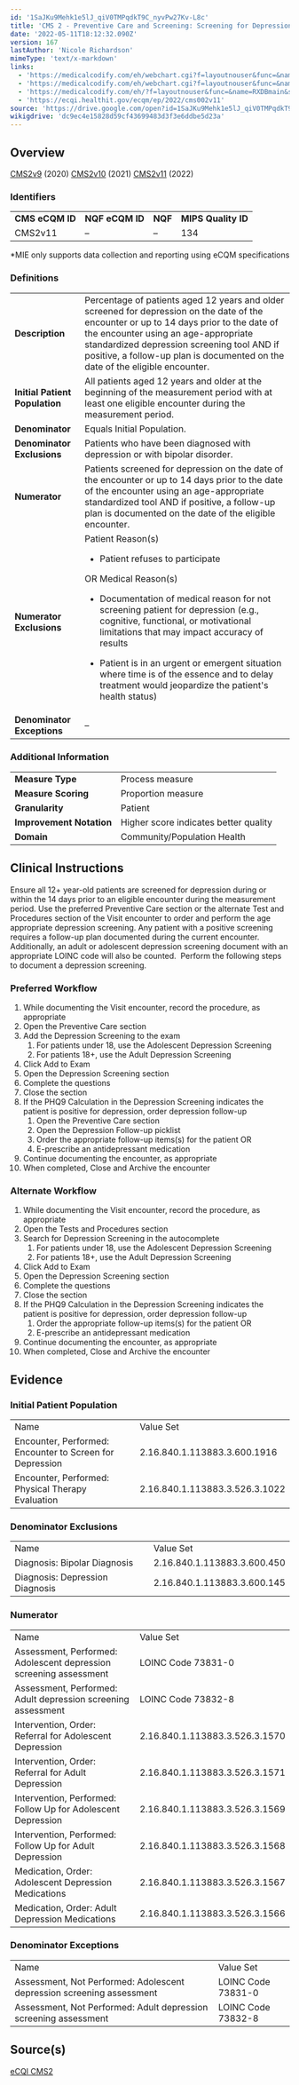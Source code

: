 ```yaml
---
id: '1SaJKu9Mehk1e5lJ_qiV0TMPqdkT9C_nyvPw27Kv-L8c'
title: 'CMS 2 - Preventive Care and Screening: Screening for Depression and Follow-up Plan'
date: '2022-05-11T18:12:32.090Z'
version: 167
lastAuthor: 'Nicole Richardson'
mimeType: 'text/x-markdown'
links:
  - 'https://medicalcodify.com/eh/webchart.cgi?f=layoutnouser&func=&name=RXDBmain&showresult=CMS2v9&showresulttype=Measure&module=&tabmodule='
  - 'https://medicalcodify.com/eh/webchart.cgi?f=layoutnouser&func=&name=RXDBmain&showresult=CMS2v10&showresulttype=Measure&module=&tabmodule=&searchterm=CMS2'
  - 'https://medicalcodify.com/eh/?f=layoutnouser&func=&name=RXDBmain&showresult=CMS2v11&showresulttype=Measure&module=&tabmodule=&searchterm=cms2'
  - 'https://ecqi.healthit.gov/ecqm/ep/2022/cms002v11'
source: 'https://drive.google.com/open?id=1SaJKu9Mehk1e5lJ_qiV0TMPqdkT9C_nyvPw27Kv-L8c'
wikigdrive: 'dc9ec4e15828d59cf43699483d3f3e6ddbe5d23a'
---
```

## Overview

[CMS2v9](https://medicalcodify.com/eh/webchart.cgi?f=layoutnouser&func=&name=RXDBmain&showresult=CMS2v9&showresulttype=Measure&module=&tabmodule=) (2020)
[CMS2v10](https://medicalcodify.com/eh/webchart.cgi?f=layoutnouser&func=&name=RXDBmain&showresult=CMS2v10&showresulttype=Measure&module=&tabmodule=&searchterm=CMS2) (2021)
[CMS2v11](https://medicalcodify.com/eh/?f=layoutnouser&func=&name=RXDBmain&showresult=CMS2v11&showresulttype=Measure&module=&tabmodule=&searchterm=cms2) (2022)

### Identifiers


<table>
<tr>
<td><strong>CMS eCQM ID</strong></td>
<td><strong>NQF eCQM ID</strong></td>
<td><strong>NQF</strong></td>
<td><strong>MIPS Quality ID</strong></td>
</tr>
<tr>
<td>CMS2v11</td>
<td>–</td>
<td>–</td>
<td>134</td>
</tr>

</table>
*MIE only supports data collection and reporting using eCQM specifications

### Definitions


<table>
<tr>
<td><strong>Description</strong></td>
<td>Percentage of patients aged 12 years and older screened for depression on the date of the encounter or up to 14 days prior to the date of the encounter using an age-appropriate standardized depression screening tool AND if positive, a follow-up plan is documented on the date of the eligible encounter.</td>
</tr>
<tr>
<td><strong>Initial Patient Population</strong></td>
<td>All patients aged 12 years and older at the beginning of the measurement period with at least one eligible encounter during the measurement period.</td>
</tr>
<tr>
<td><strong>Denominator</strong></td>
<td>Equals Initial Population.</td>
</tr>
<tr>
<td><strong>Denominator Exclusions</strong></td>
<td>Patients who have been diagnosed with depression or with bipolar disorder.</td>
</tr>
<tr>
<td><strong>Numerator</strong></td>
<td>Patients screened for depression on the date of the encounter or up to 14 days prior to the date of the encounter using an age-appropriate standardized tool AND if positive, a follow-up plan is documented on the date of the eligible encounter.</td>
</tr>
<tr>
<td><strong>Numerator Exclusions</strong></td>
<td>Patient Reason(s)
<ul><li><p>Patient refuses to participate</p></li></ul>OR
Medical Reason(s)
<ul><li><p>Documentation of medical reason for not screening patient for depression (e.g., cognitive, functional, or motivational limitations that may impact accuracy of results </p></li><li><p>Patient is in an urgent or emergent situation where time is of the essence and to delay treatment would jeopardize the patient's health status)</p></li></ul></td>
</tr>
<tr>
<td><strong>Denominator Exceptions</strong></td>
<td>–</td>
</tr>

</table>


### Additional Information



<table>
<tr>
<td><strong>Measure Type</strong></td>
<td>Process measure</td>
</tr>
<tr>
<td><strong>Measure Scoring</strong></td>
<td>Proportion measure</td>
</tr>
<tr>
<td><strong>Granularity</strong></td>
<td>Patient</td>
</tr>
<tr>
<td><strong>Improvement Notation</strong></td>
<td>Higher score indicates better quality</td>
</tr>
<tr>
<td><strong>Domain</strong></td>
<td>Community/Population Health</td>
</tr>

</table>



## Clinical Instructions

Ensure all 12+ year-old patients are screened for depression during or within the 14 days prior to an eligible encounter during the measurement period. Use the preferred Preventive Care section or the alternate Test and Procedures section of the Visit encounter to order and perform the age appropriate depression screening. Any patient with a positive screening requires a follow-up plan documented during the current encounter.  Additionally, an adult or adolescent depression screening document with an appropriate LOINC code will also be counted.  Perform the following steps to document a depression screening.

### Preferred Workflow

1. While documenting the Visit encounter, record the procedure, as appropriate
2. Open the Preventive Care section
3. Add the Depression Screening to the exam
    1. For patients under 18, use the Adolescent Depression Screening
    2. For patients 18+, use the Adult Depression Screening
4. Click Add to Exam
5. Open the Depression Screening section
6. Complete the questions
7. Close the section
8. If the PHQ9 Calculation in the Depression Screening indicates the patient is positive for depression, order depression follow-up
    1. Open the Preventive Care section
    2. Open the Depression Follow-up picklist
    3. Order the appropriate follow-up items(s) for the patient
    OR
    4. E-prescribe an antidepressant medication
10. Continue documenting the encounter, as appropriate
11. When completed, Close and Archive the encounter

### Alternate Workflow

1. While documenting the Visit encounter, record the procedure, as appropriate
2. Open the Tests and Procedures section
3. Search for Depression Screening in the autocomplete
    1. For patients under 18, use the Adolescent Depression Screening
    2. For patients 18+, use the Adult Depression Screening
4. Click Add to Exam
5. Open the Depression Screening section
6. Complete the questions
7. Close the section
8. If the PHQ9 Calculation in the Depression Screening indicates the patient is positive for depression, order depression follow-up
    1. Order the appropriate follow-up items(s) for the patient
    OR
    2. E-prescribe an antidepressant medication
10. Continue documenting the encounter, as appropriate
11. When completed, Close and Archive the encounter

## Evidence


### Initial Patient Population


<table>
<tr>
<td>Name</td>
<td>Value Set</td>
</tr>
<tr>
<td>Encounter, Performed: Encounter to Screen for Depression</td>
<td>2.16.840.1.113883.3.600.1916</td>
</tr>
<tr>
<td>Encounter, Performed: Physical Therapy Evaluation</td>
<td>2.16.840.1.113883.3.526.3.1022</td>
</tr>

</table>


### Denominator Exclusions


<table>
<tr>
<td>Name</td>
<td>Value Set</td>
</tr>
<tr>
<td>Diagnosis: Bipolar Diagnosis</td>
<td>2.16.840.1.113883.3.600.450</td>
</tr>
<tr>
<td>Diagnosis: Depression Diagnosis</td>
<td>2.16.840.1.113883.3.600.145</td>
</tr>

</table>


### Numerator


<table>
<tr>
<td>Name</td>
<td>Value Set</td>
</tr>
<tr>
<td>Assessment, Performed: Adolescent depression screening assessment</td>
<td>LOINC Code 73831-0</td>
</tr>
<tr>
<td>Assessment, Performed: Adult depression screening assessment</td>
<td>LOINC Code 73832-8</td>
</tr>
<tr>
<td>Intervention, Order: Referral for Adolescent Depression</td>
<td>2.16.840.1.113883.3.526.3.1570</td>
</tr>
<tr>
<td>Intervention, Order: Referral for Adult Depression</td>
<td>2.16.840.1.113883.3.526.3.1571</td>
</tr>
<tr>
<td>Intervention, Performed: Follow Up for Adolescent Depression</td>
<td>2.16.840.1.113883.3.526.3.1569</td>
</tr>
<tr>
<td>Intervention, Performed: Follow Up for Adult Depression</td>
<td>2.16.840.1.113883.3.526.3.1568</td>
</tr>
<tr>
<td>Medication, Order: Adolescent Depression Medications</td>
<td>2.16.840.1.113883.3.526.3.1567</td>
</tr>
<tr>
<td>Medication, Order: Adult Depression Medications</td>
<td>2.16.840.1.113883.3.526.3.1566</td>
</tr>

</table>


### Denominator Exceptions


<table>
<tr>
<td>Name</td>
<td>Value Set</td>
</tr>
<tr>
<td>Assessment, Not Performed: Adolescent depression screening assessment</td>
<td>LOINC Code 73831-0</td>
</tr>
<tr>
<td>Assessment, Not Performed: Adult depression screening assessment</td>
<td>LOINC Code 73832-8</td>
</tr>

</table>


## Source(s)

[eCQI CMS2](https://ecqi.healthit.gov/ecqm/ep/2022/cms002v11)
